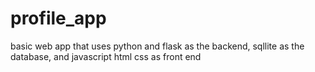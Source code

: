 # profile_app
basic web app that uses python and flask as the backend, sqllite as the database, and javascript html css as front end
